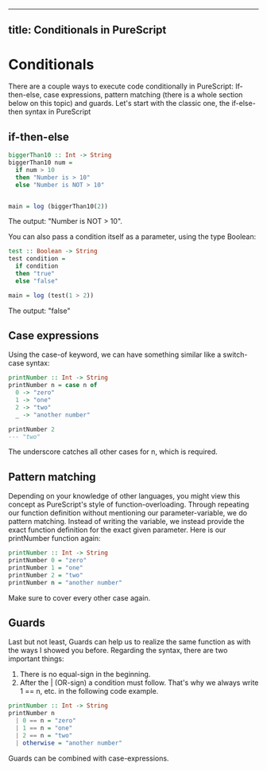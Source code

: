---
title: Conditionals in PureScript 
----

# Conditionals

There are a couple ways to execute code conditionally in PureScript: If-then-else, case expressions, pattern matching (there is a whole section below on this topic) and guards. 
Let's start with the classic one, the if-else-then syntax in PureScript

## if-then-else

```haskell
biggerThan10 :: Int -> String
biggerThan10 num =
  if num > 10
  then "Number is > 10"
  else "Number is NOT > 10"


main = log (biggerThan10(2))
```

The output: "Number is NOT > 10".

You can also pass a condition itself as a parameter, using the type Boolean:

```haskell
test :: Boolean -> String
test condition =
  if condition
  then "true"
  else "false"

main = log (test(1 > 2))
```

The output: "false"

## Case expressions 

Using the case-of keyword, we can have something similar like a switch-case syntax: 

```haskell 
printNumber :: Int -> String 
printNumber n = case n of 
  0 -> "zero"
  1 -> "one"
  2 -> "two"
  _ -> "another number"

printNumber 2 
--- "two"
```

The underscore catches all other cases for n, which is required. 

## Pattern matching 
Depending on your knowledge of other languages, you might view this concept as PureScript's style of function-overloading. 
Through repeating our function definition without mentioning our parameter-variable, we do pattern matching. Instead of writing the 
variable, we instead provide the exact function definition for the exact given parameter. Here is our printNumber function again: 

```haskell 
printNumber :: Int -> String 
printNumber 0 = "zero"
printNumber 1 = "one"
printNumber 2 = "two"
printNumber n = "another number"
```

Make sure to cover every other case again. 

## Guards 
Last but not least, Guards can help us to realize the same function as with the ways I showed you before. 
Regarding the syntax, there are two important things: 
1. There is no equal-sign in the beginning. 
2. After the | (OR-sign) a condition must follow. That's why we always write 1 == n, etc. in the following code example. 

```haskell
printNumber :: Int -> String 
printNumber n 
  | 0 == n = "zero"
  | 1 == n = "one"
  | 2 == n = "two"
  | otherwise = "another number"
```

Guards can be combined with case-expressions. 